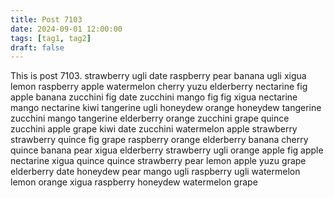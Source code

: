 ```yaml
---
title: Post 7103
date: 2024-09-01 12:00:00
tags: [tag1, tag2]
draft: false
---
```

This is post 7103.
strawberry
ugli
date
raspberry
pear
banana
ugli
xigua
lemon
raspberry
apple
watermelon
cherry
yuzu
elderberry
nectarine
fig
apple
banana
zucchini
fig
date
zucchini
mango
fig
fig
xigua
nectarine
mango
nectarine
kiwi
tangerine
ugli
honeydew
orange
honeydew
tangerine
zucchini
mango
tangerine
elderberry
orange
zucchini
grape
quince
zucchini
apple
grape
kiwi
date
zucchini
watermelon
apple
strawberry
strawberry
quince
fig
grape
raspberry
orange
elderberry
banana
cherry
quince
banana
pear
xigua
elderberry
strawberry
ugli
orange
apple
fig
apple
nectarine
xigua
quince
quince
strawberry
pear
lemon
apple
yuzu
grape
elderberry
date
honeydew
pear
mango
ugli
raspberry
ugli
watermelon
lemon
orange
xigua
raspberry
honeydew
watermelon
grape
